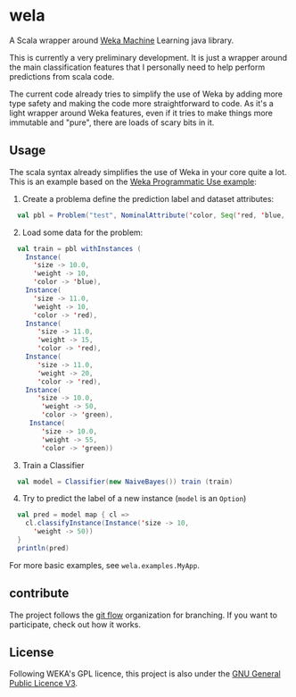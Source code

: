 wela
====

A Scala wrapper around [Weka Machine](http://www.cs.waikato.ac.nz/ml/weka) Learning java library.

This is currently a very preliminary development. It is just a wrapper around the main classification features that I personally need to help perform predictions from scala code.

The current code already tries to simplify the use of Weka by adding more type safety and making the code more straightforward to code. As it's a light wrapper around Weka features, even if it tries to make things more immutable and "pure", there are loads of scary bits in it.

Usage
-----

The scala syntax already simplifies the use of Weka in your core quite a lot. This is an example based on the [Weka Programmatic Use example](http://weka.wikispaces.com/Programmatic+Use):

1. Create a problema define the prediction label and dataset attributes:

```scala
  val pbl = Problem("test", NominalAttribute('color, Seq('red, 'blue, 'green))) withAttributes(NumericAttribute('size), NumericAttribute('weight))
```

2. Load some data for the problem:

```scala
  val train = pbl withInstances (
    Instance(
      'size -> 10.0,
      'weight -> 10,
      'color -> 'blue),
    Instance(
      'size -> 11.0,
      'weight -> 10,
      'color -> 'red),
    Instance(
       'size -> 11.0,
       'weight -> 15,
       'color -> 'red),
    Instance(
       'size -> 11.0,
       'weight -> 20,
       'color -> 'red),
    Instance(
       'size -> 10.0,
        'weight -> 50,
        'color -> 'green),
     Instance(
        'size -> 10.0,
        'weight -> 55,
        'color -> 'green))
```

3. Train a Classifier

```scala
  val model = Classifier(new NaiveBayes()) train (train)
```

4. Try to predict the label of a new instance (`model` is an `Option`)

```scala
  val pred = model map { cl =>
    cl.classifyInstance(Instance('size -> 10,
      'weight -> 50))
  }
  println(pred)
```

For more basic examples, see `wela.examples.MyApp`.

contribute
----------

The project follows the [git flow](http://nvie.com/posts/a-successful-git-branching-model/) organization for branching. If you want to participate, check out how it works.

License
-------

Following WEKA's GPL licence, this project is also under the [GNU General Public Licence V3](http://www.gnu.org/licenses/gpl.html).
